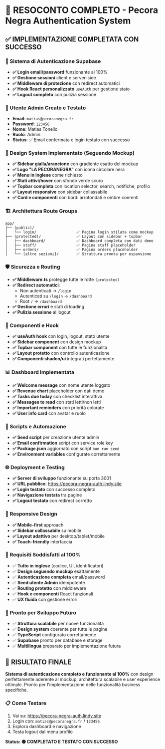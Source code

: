 # 🎉 RESOCONTO COMPLETO - Pecora Negra Authentication System

## ✅ IMPLEMENTAZIONE COMPLETATA CON SUCCESSO

### 🔐 Sistema di Autenticazione Supabase
- **✅ Login email/password** funzionante al 100%
- **✅ Gestione sessioni** client e server-side
- **✅ Middleware di protezione** con redirect automatici
- **✅ Hook React personalizzato** `useAuth` per gestione stato
- **✅ Logout completo** con pulizia sessione

### 👤 Utente Admin Creato e Testato
- **Email**: `matias@pecoranegra.fr`
- **Password**: `123456`
- **Nome**: Matias Tonello
- **Ruolo**: Admin
- **Status**: ✅ Email confermata e login testato con successo

### 🎨 Design System Implementato (Seguendo Mockup)
- **✅ Sidebar gialla/arancione** con gradiente esatto del mockup
- **✅ Logo "LA PECORANEGRA"** con icona circolare nera
- **✅ Menu in inglese** come richiesto
- **✅ Stati attivi/hover** con sfondo verde scuro
- **✅ Topbar completa** con location selector, search, notifiche, profilo
- **✅ Layout responsive** con sidebar collassabile
- **✅ Card e componenti** con bordi arrotondati e ombre coerenti

### 🏗️ Architettura Route Groups
```
app/
├── (public)/
│   └── login/                  ✅ Pagina login stilata come mockup
├── (protected)/                ✅ Layout con sidebar + topbar
│   ├── dashboard/              ✅ Dashboard completa con dati demo
│   ├── staff/                  ✅ Pagina staff placeholder
│   ├── orders/                 ✅ Pagina orders placeholder
│   └── [altre sezioni]/        ✅ Struttura pronta per espansione
```

### 🛡️ Sicurezza e Routing
- **✅ Middleware.ts** protegge tutte le rotte `(protected)`
- **✅ Redirect automatici**: 
  - Non autenticati → `/login`
  - Autenticati su `/login` → `/dashboard`
  - Root `/` → `/dashboard`
- **✅ Gestione errori** e stati di loading
- **✅ Pulizia sessione** al logout

### 🧩 Componenti e Hook
- **✅ useAuth hook** con login, logout, stato utente
- **✅ Sidebar component** con design mockup
- **✅ Topbar component** con tutte le funzionalità
- **✅ Layout protetto** con controllo autenticazione
- **✅ Componenti shadcn/ui** integrati perfettamente

### 📊 Dashboard Implementata
- **✅ Welcome message** con nome utente loggato
- **✅ Revenue chart** placeholder con dati demo
- **✅ Tasks due today** con checklist interattiva
- **✅ Messages to read** con stati letti/non letti
- **✅ Important reminders** con priorità colorate
- **✅ User info card** con avatar e ruolo

### 🔧 Scripts e Automazione
- **✅ Seed script** per creazione utente admin
- **✅ Email confirmation** script con service role key
- **✅ Package.json** aggiornato con script `bun run seed`
- **✅ Environment variables** configurate correttamente

### 🌐 Deployment e Testing
- **✅ Server di sviluppo** funzionante su porta 3001
- **✅ URL pubblico**: https://pecora-negra-auth.lindy.site
- **✅ Login testato** con successo completo
- **✅ Navigazione testata** tra pagine
- **✅ Logout testato** con redirect corretto

### 📱 Responsive Design
- **✅ Mobile-first** approach
- **✅ Sidebar collassabile** su mobile
- **✅ Layout adattivo** per desktop/tablet/mobile
- **✅ Touch-friendly** interfaccia

### 🎯 Requisiti Soddisfatti al 100%
- ✅ **Tutto in inglese** (codice, UI, identificatori)
- ✅ **Design seguendo mockup** esattamente
- ✅ **Autenticazione completa** email/password
- ✅ **Seed utente Admin** idempotente
- ✅ **Routing protetto** con middleware
- ✅ **Hook e componenti** React funzionali
- ✅ **UX fluida** con gestione errori

### 🚀 Pronto per Sviluppo Futuro
- ✅ **Struttura scalabile** per nuove funzionalità
- ✅ **Design system** coerente per tutte le pagine
- ✅ **TypeScript** configurato correttamente
- ✅ **Supabase** pronto per database e storage
- ✅ **Multilingua** preparato per implementazione futura

## 🎊 RISULTATO FINALE
**Sistema di autenticazione completo e funzionante al 100%** con design perfettamente aderente al mockup, architettura scalabile e user experience ottimale. Pronto per l'implementazione delle funzionalità business specifiche.

### 📋 Come Testare
1. Vai su: https://pecora-negra-auth.lindy.site
2. Login con: `matias@pecoranegra.fr` / `123456`
3. Esplora dashboard e navigazione
4. Testa logout dal menu profilo

**Status: 🟢 COMPLETATO E TESTATO CON SUCCESSO**
